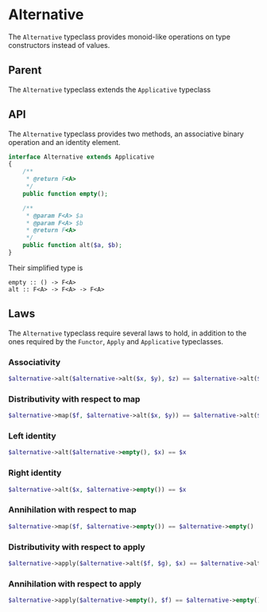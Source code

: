 # Alternative

The `Alternative` typeclass provides monoid-like operations on type constructors instead of values.

## Parent

The `Alternative` typeclass extends the `Applicative` typeclass

## API

The `Alternative` typeclass provides two methods, an associative binary operation and an identity element.

```php
interface Alternative extends Applicative
{
    /**
     * @return F<A>
     */
    public function empty();

    /**
     * @param F<A> $a
     * @param F<A> $b
     * @return F<A>
     */
    public function alt($a, $b);
}
```

Their simplified type is

```
empty :: () -> F<A>
alt :: F<A> -> F<A> -> F<A>
```

## Laws

The `Alternative` typeclass require several laws to hold, in addition to the ones required by the `Functor`, `Apply` and
`Applicative` typeclasses.

### Associativity

```php
$alternative->alt($alternative->alt($x, $y), $z) == $alternative->alt($x, $alternative->alt($y, $z))
```

### Distributivity with respect to map

```php
$alternative->map($f, $alternative->alt($x, $y)) == $alternative->alt($alternative->map($f, $x), $alternative->map($f, $y))
```

### Left identity

```php
$alternative->alt($alternative->empty(), $x) == $x
```

### Right identity

```php
$alternative->alt($x, $alternative->empty()) == $x
```

### Annihilation with respect to map

```php
$alternative->map($f, $alternative->empty()) == $alternative->empty()
```

### Distributivity with respect to apply

```php
$alternative->apply($alternative->alt($f, $g), $x) == $alternative->alt($alternative->apply($f, $x), $alternative->apply($g, $x))
```

### Annihilation with respect to apply

```php
$alternative->apply($alternative->empty(), $f) == $alternative->empty()
```
